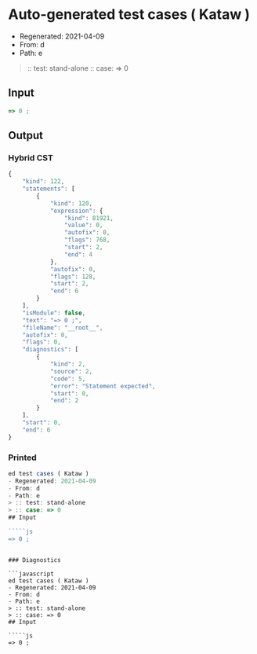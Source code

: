 # Auto-generated test cases ( Kataw )
- Regenerated: 2021-04-09
- From: d
- Path: e
> :: test: stand-alone
> :: case: => 0
## Input

`````js
=> 0 ;
`````

## Output

### Hybrid CST

```javascript
{
    "kind": 122,
    "statements": [
        {
            "kind": 120,
            "expression": {
                "kind": 81921,
                "value": 0,
                "autofix": 0,
                "flags": 768,
                "start": 2,
                "end": 4
            },
            "autofix": 0,
            "flags": 128,
            "start": 2,
            "end": 6
        }
    ],
    "isModule": false,
    "text": "=> 0 ;",
    "fileName": "__root__",
    "autofix": 0,
    "flags": 0,
    "diagnostics": [
        {
            "kind": 2,
            "source": 2,
            "code": 5,
            "error": "Statement expected",
            "start": 0,
            "end": 2
        }
    ],
    "start": 0,
    "end": 6
}
```

### Printed

```javascript
ed test cases ( Kataw )
- Regenerated: 2021-04-09
- From: d
- Path: e
> :: test: stand-alone
> :: case: => 0
## Input

`````js
=> 0 ;
`````
```

### Diagnostics

```javascript
ed test cases ( Kataw )
- Regenerated: 2021-04-09
- From: d
- Path: e
> :: test: stand-alone
> :: case: => 0
## Input

`````js
=> 0 ;
`````
```


